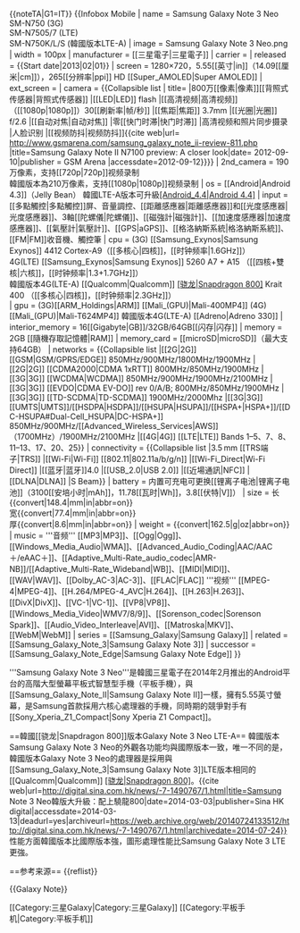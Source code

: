 {{noteTA|G1=IT}}
{{Infobox Mobile
| name         = Samsung Galaxy Note 3 Neo <br />
SM-N750 (3G) <br />SM-N7505/7 (LTE) <br />SM-N750K/L/S (韓國版本LTE-A)
| image        = Samsung Galaxy Note 3 Neo.png
| width        = 100px
| manufacturer = [[三星電子|三星電子]]
| carrier      =
| released     = {{Start date|2013|02|01}}
| screen       = 1280×720，5.55[[英寸|in]]（14.09[[厘米|cm]]），265[[分辨率|ppi]] HD [[Super_AMOLED|Super AMOLED]]
| ext_screen   =
| camera       = {{Collapsible list
| title=
|800万[[像素|像素]][[背照式传感器|背照式传感器]]
|[[LED|LED]] flash
|[[高清视频|高清视频]]（[[1080p|1080p]]）30[[刷新率|帧/秒]]
|[[焦距|焦距]] 3.7mm
|[[光圈|光圈]] f/2.6
|[[自动对焦|自动对焦]]
|零[[快门时滞|快门时滞]]
|高清视频和照片同步摄录
|人脸识别
|[[视频防抖|视频防抖]]<ref name="GSMArena">{{cite web|url= http://www.gsmarena.com/samsung_galaxy_note_ii-review-811.php |title=Samsung Galaxy Note II N7100 preview: A closer look|date= 2012-09-10|publisher = GSM Arena |accessdate=2012-09-12}}</ref>}}
| 2nd_camera   = 190万像素，支持[[720p|720p]]视频录制 <br />韓國版本為210万像素，支持[[1080p|1080p]]视频录制
| os           = [[Android|Android 4.3]]（Jelly Bean）
韓國LTE-A版本可升級[[Android_4.4|Android 4.4]](Kitkat)
| input        = [[多點觸控|多點觸控]]屏、音量調控、[[距離感應器|距離感應器]]和[[光度感應器|光度感應器]]、3軸[[陀螺儀|陀螺儀]]、[[磁強計|磁強計]]、[[加速度感應器|加速度感應器]]、[[氣壓計|氣壓計]]、[[GPS|aGPS]]、[[格洛納斯系統|格洛納斯系統]]、[[FM|FM]]收音機、觸控筆
| cpu          = (3G) [[Samsung_Exynos|Samsung Exynos]] 4412 Cortex-A9（[[多核心|四核]]，[[时钟频率|1.6GHz]]） <br>4G(LTE) [[Samsung_Exynos|Samsung Exynos]] 5260 A7 + A15 （[[四核+雙核|六核]]，[[时钟频率|1.3+1.7GHz]]） <br>韓國版本4G(LTE-A) [[Qualcomm|Qualcomm]] [[骁龙|Snapdragon 800]](8974-AA) Krait 400 （[[多核心|四核]]，[[时钟频率|2.3GHz]]）<br>
| gpu          = (3G)[[ARM_Holdings|ARM]] [[Mali_(GPU)|Mali-400MP4]] (4G)[[Mali_(GPU)|Mali-T624MP4]] 韓國版本4G(LTE-A) [[Adreno|Adreno 330]] 
| interior_memory = 16[[Gigabyte|GB]]/32GB/64GB[[闪存|闪存]]
| memory       = 2GB [[隨機存取記憶體|RAM]]
| memory_card  = [[microSD|microSD]]（最大支持64GB）
| networks     = 
{{Collapsible list
|[[2G|2G]] [[GSM|GSM/GPRS/EDGE]] 850MHz/900MHz/1800MHz/1900MHz
|[[2G|2G]] [[CDMA2000|CDMA 1xRTT]] 800MHz/850MHz/1900MHz
|[[3G|3G]] [[WCDMA|WCDMA]] 850MHz/900MHz/1900MHz/2100MHz
|[[3G|3G]] [[EVDO|CDMA EV-DO]] rev 0/A/B; 800MHz/850MHz/1900MHz
|[[3G|3G]] [[TD-SCDMA|TD-SCDMA]] 1900MHz/2000Mhz
|[[3G|3G]] [[UMTS|UMTS]]/[[HSDPA|HSDPA]]/[[HSUPA|HSUPA]]/[[HSPA+|HSPA+]]/[[DC-HSUPA#Dual-Cell_HSUPA|DC-HSPA+]] 850MHz/900MHz/[[Advanced_Wireless_Services|AWS]]（1700MHz）/1900MHz/2100MHz
|[[4G|4G]] [[LTE|LTE]] Bands 1–5、7、8、11–13、17、20、25}}
| connectivity = 
{{Collapsible list
|3.5 mm [[TRS端子|TRS]]
|[[Wi-Fi|Wi-Fi]] [[802.11|802.11a/b/g/n]]
|[[Wi-Fi_Direct|Wi-Fi Direct]]
|[[蓝牙|蓝牙]]4.0
|[[USB_2.0|USB 2.0]]
|[[近場通訊|NFC]]
|[[DLNA|DLNA]]
|S Beam}}
| battery      = 内置可充电可更换[[锂离子电池|锂离子电池]]（3100[[安培小时|mAh]]，11.78[[瓦时|Wh]]，3.8[[伏特|V]]）
| size         = 长{{convert|148.4|mm|in|abbr=on}}<br />宽{{convert|77.4|mm|in|abbr=on}}<br />厚{{convert|8.6|mm|in|abbr=on}}
| weight       = {{convert|162.5|g|oz|abbr=on}}
| music        = 
'''音频''' [[MP3|MP3]]、[[Ogg|Ogg]]、[[Windows_Media_Audio|WMA]]、[[Advanced_Audio_Coding|AAC/AAC＋/eAAC＋]]、[[Adaptive_Multi-Rate_audio_codec|AMR-NB]]/[[Adaptive_Multi-Rate_Wideband|WB]]、[[MIDI|MIDI]]、[[WAV|WAV]]、[[Dolby_AC-3|AC-3]]、[[FLAC|FLAC]]
'''视频''' [[MPEG-4|MPEG-4]]、[[H.264/MPEG-4_AVC|H.264]]、[[H.263|H.263]]、[[DivX|DivX]]、[[VC-1|VC-1]]、[[VP8|VP8]]、[[Windows_Media_Video|WMV7/8/9]]、[[Sorenson_codec|Sorenson Spark]]、[[Audio_Video_Interleave|AVI]]、[[Matroska|MKV]]、[[WebM|WebM]]
| series       = [[Samsung_Galaxy|Samsung Galaxy]]
| related      = [[Samsung_Galaxy_Note_3|Samsung Galaxy Note 3]]
| successor    = [[Samsung_Galaxy_Note_Edge|Samsung Galaxy Note Edge]]
}}

'''Samsung Galaxy Note 3 Neo'''是韓國三星電子在2014年2月推出的Android平台的高階大型螢幕平板式智慧型手機（平板手機），與[[Samsung_Galaxy_Note_II|Samsung Galaxy Note II]]一樣，擁有5.55英寸螢幕，是Samsung首款採用六核心處理器的手機，同時期的競爭對手有[[Sony_Xperia_Z1_Compact|Sony Xperia Z1 Compact]]。

==韓國[[骁龙|Snapdragon 800]]版本Galaxy Note 3 Neo LTE-A==
韓國版本Samsung Galaxy Note 3 Neo的外觀各功能均與國際版本一致，唯一不同的是，韓國版本Galaxy Note 3 Neo的處理器是採用與[[Samsung_Galaxy_Note_3|Samsung Galaxy Note 3]]LTE版本相同的[[Qualcomm|Qualcomm]] [[骁龙|Snapdragon 800]](8974-AA)。<ref name="新浪香港-數碼">{{cite web|url=http://digital.sina.com.hk/news/-7-1490767/1.html|title=Samsung Note 3 Neo韓版大升級：配上驍龍800|date=2014-03-03|publisher=Sina HK digital|accessdate=2014-03-13|deadurl=yes|archiveurl=https://web.archive.org/web/20140724133512/http://digital.sina.com.hk/news/-7-1490767/1.html|archivedate=2014-07-24}}</ref>
性能方面韓國版本比國際版本強，圖形處理性能比Samsung Galaxy Note 3 LTE更強。

==参考来源==
{{reflist}}

{{Galaxy Note}}

[[Category:三星Galaxy|Category:三星Galaxy]]
[[Category:平板手机|Category:平板手机]]